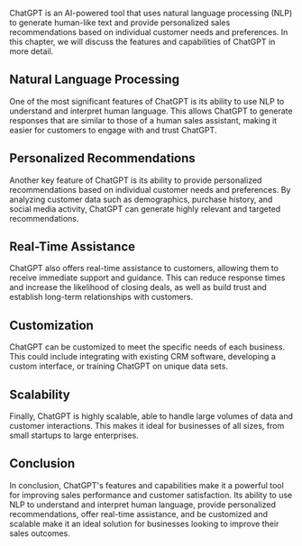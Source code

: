 
ChatGPT is an AI-powered tool that uses natural language processing (NLP) to generate human-like text and provide personalized sales recommendations based on individual customer needs and preferences. In this chapter, we will discuss the features and capabilities of ChatGPT in more detail.

Natural Language Processing
---------------------------

One of the most significant features of ChatGPT is its ability to use NLP to understand and interpret human language. This allows ChatGPT to generate responses that are similar to those of a human sales assistant, making it easier for customers to engage with and trust ChatGPT.

Personalized Recommendations
----------------------------

Another key feature of ChatGPT is its ability to provide personalized recommendations based on individual customer needs and preferences. By analyzing customer data such as demographics, purchase history, and social media activity, ChatGPT can generate highly relevant and targeted recommendations.

Real-Time Assistance
--------------------

ChatGPT also offers real-time assistance to customers, allowing them to receive immediate support and guidance. This can reduce response times and increase the likelihood of closing deals, as well as build trust and establish long-term relationships with customers.

Customization
-------------

ChatGPT can be customized to meet the specific needs of each business. This could include integrating with existing CRM software, developing a custom interface, or training ChatGPT on unique data sets.

Scalability
-----------

Finally, ChatGPT is highly scalable, able to handle large volumes of data and customer interactions. This makes it ideal for businesses of all sizes, from small startups to large enterprises.

Conclusion
----------

In conclusion, ChatGPT's features and capabilities make it a powerful tool for improving sales performance and customer satisfaction. Its ability to use NLP to understand and interpret human language, provide personalized recommendations, offer real-time assistance, and be customized and scalable make it an ideal solution for businesses looking to improve their sales outcomes.
